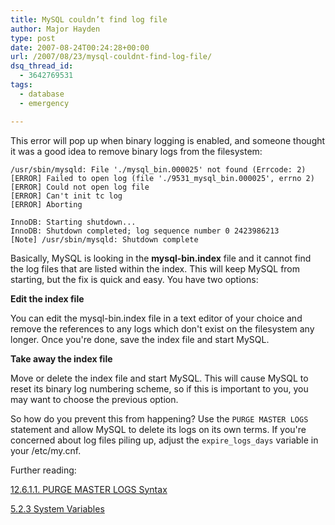 ```yaml
---
title: MySQL couldn’t find log file
author: Major Hayden
type: post
date: 2007-08-24T00:24:28+00:00
url: /2007/08/23/mysql-couldnt-find-log-file/
dsq_thread_id:
  - 3642769531
tags:
  - database
  - emergency

---
```

This error will pop up when binary logging is enabled, and someone thought it was a good idea to remove binary logs from the filesystem:

```
/usr/sbin/mysqld: File './mysql_bin.000025' not found (Errcode: 2)
[ERROR] Failed to open log (file './9531_mysql_bin.000025', errno 2)
[ERROR] Could not open log file
[ERROR] Can't init tc log
[ERROR] Aborting
```

```
InnoDB: Starting shutdown...
InnoDB: Shutdown completed; log sequence number 0 2423986213
[Note] /usr/sbin/mysqld: Shutdown complete
```

Basically, MySQL is looking in the **mysql-bin.index** file and it cannot find the log files that are listed within the index. This will keep MySQL from starting, but the fix is quick and easy. You have two options:

**Edit the index file**

You can edit the mysql-bin.index file in a text editor of your choice and remove the references to any logs which don't exist on the filesystem any longer. Once you're done, save the index file and start MySQL.

**Take away the index file**

Move or delete the index file and start MySQL. This will cause MySQL to reset its binary log numbering scheme, so if this is important to you, you may want to choose the previous option.

So how do you prevent this from happening? Use the `PURGE MASTER LOGS` statement and allow MySQL to delete its logs on its own terms. If you're concerned about log files piling up, adjust the `expire_logs_days` variable in your /etc/my.cnf.

Further reading:

[12.6.1.1. PURGE MASTER LOGS Syntax][1]

[5.2.3 System Variables][2]

 [1]: http://dev.mysql.com/doc/refman/5.0/en/purge-master-logs.html
 [2]: http://dev.mysql.com/doc/refman/5.0/en/server-system-variables.html
